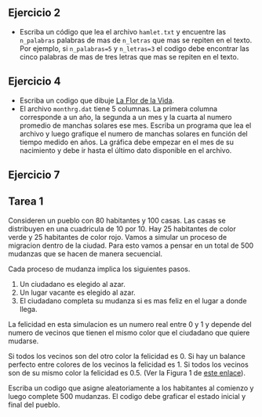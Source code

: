 

## Ejercicio 2

* Escriba un código que lea el archivo `hamlet.txt` y encuentre las
`n_palabras` palabras de mas de `n_letras` que mas se repiten en el
texto. 
Por ejemplo, si `n_palabras=5` y `n_letras=3` el codigo debe encontrar
las cinco palabras de mas de tres letras que mas se repiten en el
texto.   

## Ejercicio 4

* Escriba un codigo que dibuje [La Flor de la
Vida](https://es.wikipedia.org/wiki/Flor_de_la_Vida).  
* El archivo `monthrg.dat` tiene 5 columnas. 
   La primera columna corresponde a un año, la segunda a un mes
   y la cuarta al numero promedio de manchas solares ese mes.
   Escriba un programa que lea el archivo y luego grafique el numero de manchas solares
   en función del tiempo medido en años.
   La gráfica debe empezar en el mes de su nacimiento y debe ir hasta
   el último dato disponible en el archivo.

## Ejercicio 7

## Tarea 1

Consideren un pueblo con 80 habitantes y 100 casas.
Las casas se distribuyen en una cuadricula de 10 por 10. 
Hay 25 habitantes de color verde y 25 habitantes de color rojo.
Vamos a simular un proceso de migracion dentro de la ciudad.
Para esto vamos a pensar en un total de 500 mudanzas que se
hacen de manera secuencial.

Cada proceso de mudanza implica los siguientes pasos.
1. Un ciudadano es elegido al azar.
2. Un lugar vacante es elegido al azar.
3. El ciudadano completa su mudanza si es mas feliz en el 
   lugar a donde llega.
   
La felicidad en esta simulacion es un numero real entre 0 y 1
y depende del numero de vecinos que tienen el mismo color que 
el ciudadano que quiere mudarse.

Si todos los vecinos son del otro color la felicidad es 0.
Si hay un balance perfecto entre colores de los vecinos la felicidad es 1.
Si todos los vecinos son de su mismo color la felicidad es 0.5.
(Ver la Figura 1 de [este enlace](http://nadaesgratis.es/jose-luis-ferreira/recordando-a-schelling-y-su-modelo-de-segregacion)).

Escriba un codigo que asigne aleatoriamente a los habitantes al comienzo
y luego complete 500 mudanzas. El codigo debe graficar el estado inicial y final del pueblo.




